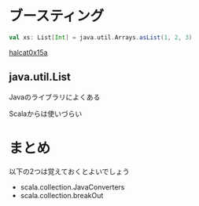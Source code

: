 # ブースティング

```scala
val xs: List[Int] = java.util.Arrays.asList(1, 2, 3)
```

[halcat0x15a](https://twitter.com/halcat0x15a)



## java.util.List

Javaのライブラリによくある

Scalaからは使いづらい



# まとめ

以下の2つは覚えておくとよいでしょう

* scala.collection.JavaConverters
* scala.collection.breakOut
